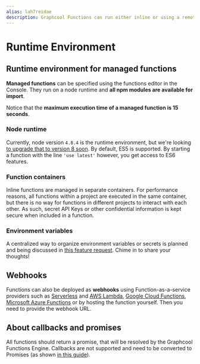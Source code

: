 ```yaml
---
alias: lah7reidae
description: Graphcool Functions can run either inline or using a remote webhook.
---
```


# Runtime Environment

## Runtime environment for managed functions

**Managed functions** can be specified using the functions editor in the Console. They run on a node runtime and **all npm modules are available for import**.

<InfoBox type=warning>

Notice that the **maximum execution time of a managed function is 15 seconds**.

</InfoBox>

### Node runtime

Currently, node version `4.8.4` is the runtime environment, but we're looking [to upgrade that to version 8 soon](https://github.com/graphcool/feature-requests/issues/237). By default, ES5 is supported. By starting a function with the line `'use latest'` however, you get access to ES6 features.

### Function containers

Inline functions are managed in separate containers. For performance reasons, all functions within a project are executed in the same container, but there is no way for functions in different projects to interact with each other. As such, secret API Keys or other confidential information is kept secure when included in a function.

### Environment variables

A centralized way to organize environment variables or secrets is planned and being discussed in [this feature request](https://github.com/graphcool/feature-requests/issues/229). Chime in to share your thoughts!

## Webhooks

Functions can also be deployed as **webhooks** using Function-as-a-service providers such as [Serverless](https://serverless.com/) and [AWS Lambda](https://aws.amazon.com/lambda/), [Google Cloud Functions](https://cloud.google.com/functions/), [Microsoft Azure Functions](https://azure.microsoft.com/) or by hosting the function yourself. Then you need to provide the webhook URL.

## About callbacks and promises

All functions should return a promise, that will be resolved by the Graphcool Functions Engine. Callbacks are not supported and need to be converted to Promises (as shown [in this  guide](https://egghead.io/lessons/javascript-convert-a-callback-to-a-promise)).

